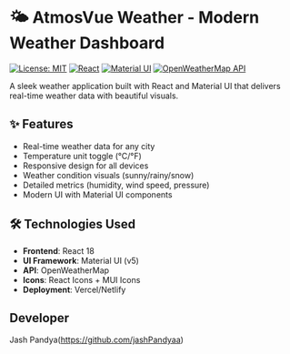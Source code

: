 # 🌤️ AtmosVue Weather - Modern Weather Dashboard
[![License: MIT](https://img.shields.io/badge/License-MIT-yellow.svg)](LICENSE) 
[![React](https://img.shields.io/badge/React-18.2.0-blue?logo=react)](https://react.dev/)
[![Material UI](https://img.shields.io/badge/Material%20UI-5.14.20-007FFF?logo=mui)](https://mui.com/)
[![OpenWeatherMap API](https://img.shields.io/badge/OpenWeatherMap-API-green)](https://openweathermap.org/api)

A sleek weather application built with React and Material UI that delivers real-time weather data with beautiful visuals.

## ✨ Features
- Real-time weather data for any city
- Temperature unit toggle (°C/°F)
- Responsive design for all devices
- Weather condition visuals (sunny/rainy/snow)
- Detailed metrics (humidity, wind speed, pressure)
- Modern UI with Material UI components

## 🛠️ Technologies Used
- **Frontend**: React 18
- **UI Framework**: Material UI (v5)
- **API**: OpenWeatherMap
- **Icons**: React Icons + MUI Icons
- **Deployment**: Vercel/Netlify

## Developer
Jash Pandya(https://github.com/jashPandyaa)
